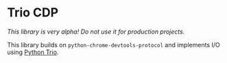 # Trio CDP

_This library is very alpha! Do not use it for production projects._

This library builds on `python-chrome-devtools-protocol` and implements I/O
using [Python Trio](https://trio.readthedocs.io/).
